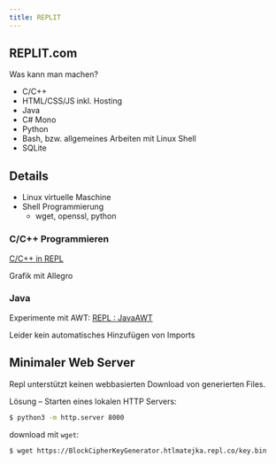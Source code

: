 ```yaml
---
title: REPLIT
---
```




## REPLIT.com

Was kann man machen?

- C/C++
- HTML/CSS/JS inkl. Hosting
- Java
- C# Mono
- Python
- Bash, bzw. allgemeines Arbeiten mit Linux Shell
- SQLite





## Details

- Linux virtuelle Maschine
- Shell Programmierung
  - wget, openssl, python



### C/C++ Programmieren

[C/C++ in REPL](/Doc/C_1/01_C_tidbits.md)

Grafik mit Allegro



### Java

Experimente mit AWT: [REPL : JavaAWT](https://replit.com/@htlmatejka/JavaAWT)

Leider kein automatisches Hinzufügen von Imports

### 



## Minimaler Web Server

Repl unterstützt  keinen webbasierten Download von generierten Files.

Lösung – Starten eines lokalen HTTP Servers:

```bash
$ python3 -m http.server 8000
```

download mit `wget`:

```bash
$ wget https://BlockCipherKeyGenerator.htlmatejka.repl.co/key.bin
```

